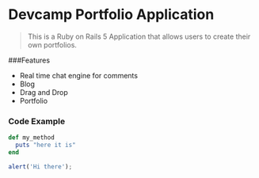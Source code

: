 # Devcamp Portfolio Application

> This is a Ruby on Rails 5 Application that allows users to create their own portfolios.

###Features

- Real time chat engine for comments
- Blog
- Drag and Drop
- Portfolio

### Code Example

```Ruby
def my_method
  puts "here it is"
end
```

```javascript
alert('Hi there');
```
